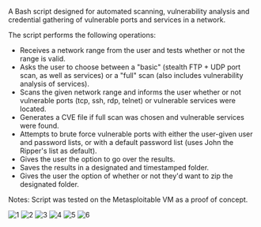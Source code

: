 A Bash script designed for automated scanning, vulnerability analysis and credential gathering of vulnerable ports and services in a network.

The script performs the following operations:
- Receives a network range from the user and tests whether or not the range is valid.
- Asks the user to choose between a "basic" (stealth FTP + UDP port scan, as well as services) or a "full" scan (also includes vulnerability analysis of services).
- Scans the given network range and informs the user whether or not vulnerable ports (tcp, ssh, rdp, telnet) or vulnerable services were located.
- Generates a CVE file if full scan was chosen and vulnerable services were found.
- Attempts to brute force vulnerable ports with either the user-given user and password lists, or with a default password list (uses John the Ripper's list as default).
- Gives the user the option to go over the results.
- Saves the results in a designated and timestamped folder.
- Gives the user the option of whether or not they'd want to zip the designated folder. 


Notes:
Script was tested on the Metasploitable VM as a proof of concept.


![1](https://github.com/icon5730/Port_Buster/assets/166230648/80666bb8-eada-49a2-b910-6adc9d2d8eb5)
![2](https://github.com/icon5730/Port_Buster/assets/166230648/56817e39-42e5-4a96-b4bb-f9f210757782)
![3](https://github.com/icon5730/Port_Buster/assets/166230648/6b932205-4cdc-4c3b-be73-18599dc2d309)
![4](https://github.com/icon5730/Port_Buster/assets/166230648/7cfc068b-7a5a-418d-8cd8-c3b591466745)
![5](https://github.com/icon5730/Port_Buster/assets/166230648/67fc44af-edb7-4286-8681-6bd5821faef3)
![6](https://github.com/icon5730/Port_Buster/assets/166230648/bfdbec8e-5e35-4ac1-bca1-1df5f78eab71)
